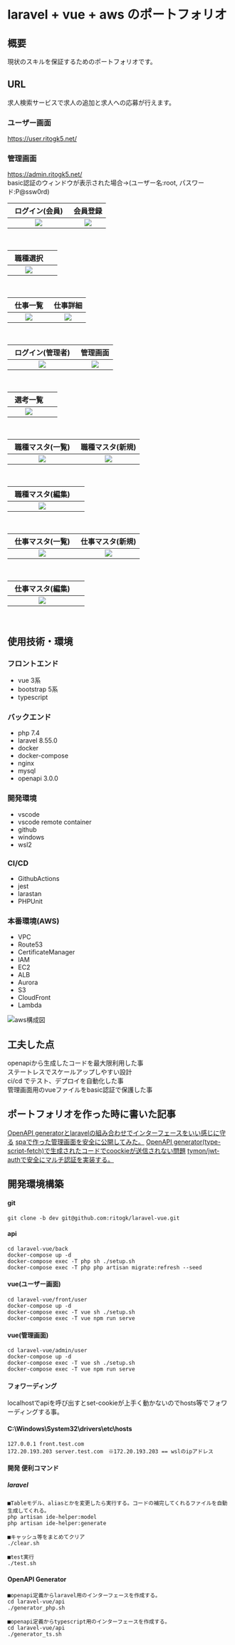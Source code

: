 # laravel + vue + aws のポートフォリオ

## 概要
現状のスキルを保証するためのポートフォリオです。

## URL
求人検索サービスで求人の追加と求人への応募が行えます。  
### ユーザー画面
https://user.ritogk5.net/  
### 管理画面
https://admin.ritogk5.net/  
basic認証のウィンドウが表示された場合→(ユーザー名:root, パスワード:P@ssw0rd)


|                                                 ログイン(会員)　                                                  |                                                     会員登録                                                      |
| :---------------------------------------------------------------------------------------------------------------: | :---------------------------------------------------------------------------------------------------------------: |
| <img src="https://user-images.githubusercontent.com/72111956/163326286-0a71bee8-94d7-4190-b7c1-fa7013e3a98e.PNG"> | <img src="https://user-images.githubusercontent.com/72111956/163326306-5f40b9a9-0ffe-475d-a6b8-5186f642d459.PNG"> |

<br>

|                                                    職種選択　                                                     |     |
| :---------------------------------------------------------------------------------------------------------------: | :-: |
| <img src="https://user-images.githubusercontent.com/72111956/163326301-9755e279-2e1a-4b81-9534-6fec19443737.PNG"> |     |

<br>

|                                                    仕事一覧　                                                     |                                                     仕事詳細                                                      |
| :---------------------------------------------------------------------------------------------------------------: | :---------------------------------------------------------------------------------------------------------------: |
| <img src="https://user-images.githubusercontent.com/72111956/163326297-6d5a1867-6e04-44d2-ba40-c33dee62b29b.PNG"> | <img src="https://user-images.githubusercontent.com/72111956/163326291-55007948-f81f-4b4a-93c7-6dbceb9b24e6.PNG"> |

<br>

|                                                ログイン(管理者)　                                                 |                                                     管理画面                                                      |
| :---------------------------------------------------------------------------------------------------------------: | :---------------------------------------------------------------------------------------------------------------: |
| <img src="https://user-images.githubusercontent.com/72111956/163326342-f1dbd732-afd9-44d4-9bee-b9104fab79c8.PNG"> | <img src="https://user-images.githubusercontent.com/72111956/163326730-b180a0b7-320e-42d2-a702-1d70786d2340.png"> |

<br>

|                                                    選考一覧　                                                     |     |
| :---------------------------------------------------------------------------------------------------------------: | :-: |
| <img src="https://user-images.githubusercontent.com/72111956/163326340-2565e805-35f5-409f-893b-0f41c99016b9.PNG"> |     |

<br>

|                                                職種マスタ(一覧)　                                                 |                                                 職種マスタ(新規)                                                  |
| :---------------------------------------------------------------------------------------------------------------: | :---------------------------------------------------------------------------------------------------------------: |
| <img src="https://user-images.githubusercontent.com/72111956/163326333-7db5e432-bd60-424a-a675-8c8a76816252.PNG"> | <img src="https://user-images.githubusercontent.com/72111956/163326337-29628c32-ad84-4f5f-b344-5e9876e9d2c2.PNG"> |

<br>

|                                                職種マスタ(編集)　                                                 |     |
| :---------------------------------------------------------------------------------------------------------------: | :-: |
| <img src="https://user-images.githubusercontent.com/72111956/163326338-3a8d2aef-8d36-4c3a-9d8d-7557fbd02a97.PNG"> |     |

<br>

|                                                仕事マスタ(一覧)　                                                 |                                                 仕事マスタ(新規)                                                  |
| :---------------------------------------------------------------------------------------------------------------: | :---------------------------------------------------------------------------------------------------------------: |
| <img src="https://user-images.githubusercontent.com/72111956/163326327-9b5533e1-3cac-43db-a8e2-3bb3f5dc731d.PNG"> | <img src="https://user-images.githubusercontent.com/72111956/163326330-b1e8fb1c-ca9b-428a-90c4-cf2984082536.PNG"> |

<br>

|                                                仕事マスタ(編集)　                                                 |     |
| :---------------------------------------------------------------------------------------------------------------: | :-: |
| <img src="https://user-images.githubusercontent.com/72111956/163326983-098bd8bd-72be-44ab-8d24-dd8b5a2063f0.PNG"> |     |

<br>

## 使用技術・環境

### フロントエンド

- vue 3系
- bootstrap 5系
- typescript 

### バックエンド

- php 7.4
- laravel 8.55.0
- docker
- docker-compose
- nginx
- mysql
- openapi 3.0.0

### 開発環境

- vscode
- vscode remote container
- github
- windows
- wsl2

### CI/CD

- GithubActions
- jest
- larastan
- PHPUnit

### 本番環境(AWS)

- VPC
- Route53
- CertificateManager
- IAM
- EC2
- ALB
- Aurora
- S3
- CloudFront
- Lambda

![aws構成図](https://user-images.githubusercontent.com/72111956/163324921-0af30b0b-3fef-44c9-bffb-a75ac2b40e76.png)

## 工夫した点
openapiから生成したコードを最大限利用した事<br>
ステートレスでスケールアップしやすい設計<br>
ci/cd でテスト、デプロイを自動化した事<br>
管理画面用のvueファイルをbasic認証で保護した事<br>

## ポートフォリオを作った時に書いた記事
[OpenAPI generatorとlaravelの組み合わせでインターフェースをいい感じに守る](https://zenn.dev/articles/44303eb7be83e3/edit)
[spaで作った管理画面を安全に公開してみた。](https://zenn.dev/articles/4a0f36ec6c1e65/edit)
[OpenAPI generator(type-script-fetch)で生成されたコードでcoockieが送信されない問題](https://zenn.dev/articles/bd5a63b8c048cd/edit)
[tymon/jwt-authで安全にマルチ認証を実装する。](https://zenn.dev/articles/c15eeb6b1fc68f/edit)

## 開発環境構築

#### git
```
git clone -b dev git@github.com:ritogk/laravel-vue.git
```

#### api
```
cd laravel-vue/back
docker-compose up -d
docker-compose exec -T php sh ./setup.sh
docker-compose exec -T php php artisan migrate:refresh --seed
```

#### vue(ユーザー画面)
```
cd laravel-vue/front/user
docker-compose up -d
docker-compose exec -T vue sh ./setup.sh
docker-compose exec -T vue npm run serve
```

#### vue(管理画面)
```
cd laravel-vue/admin/user
docker-compose up -d
docker-compose exec -T vue sh ./setup.sh
docker-compose exec -T vue npm run serve
```

####  フォワーディング
localhostでapiを呼び出すとset-cookieが上手く動かないのでhosts等でフォワーディングする事。
#### C:\Windows\System32\drivers\etc\hosts
```
127.0.0.1 front.test.com
172.20.193.203 server.test.com　※172.20.193.203 == wslのipアドレス
```

#### 開発 便利コマンド
##### laravel
```
■Tableモデル、aliasとかを変更したら実行する。コードの補完してくれるファイルを自動生成してくれる。
php artisan ide-helper:model
php artisan ide-helper:generate

■キャッシュ等をまとめてクリア
./clear.sh

■test実行
./test.sh
```

#### OpenAPI Generator
```
■openapi定義からlaravel用のインターフェースを作成する。
cd laravel-vue/api
./generator_php.sh

■openapi定義からtypescript用のインターフェースを作成する。
cd laravel-vue/api
./generator_ts.sh
```
